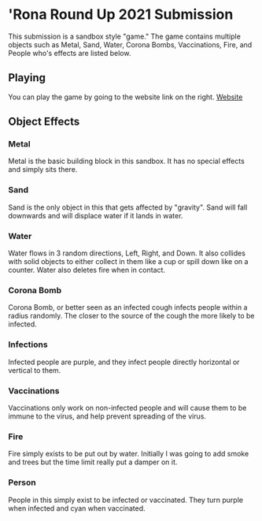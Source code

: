 # 'Rona Round Up 2021 Submission

This submission is a sandbox style "game." The game contains multiple objects such as Metal, Sand, Water, Corona Bombs, Vaccinations, Fire, and People who's effects are listed below.

## Playing

You can play the game by going to the website link on the right.
[Website](https://emperorbob7.github.io/coronasimulator/)

## Object Effects
### Metal
Metal is the basic building block in this sandbox. It has no special effects and simply sits there.
### Sand
Sand is the only object in this that gets affected by "gravity". Sand will fall downwards and will displace water if it lands in water.
### Water
Water flows in 3 random directions, Left, Right, and Down. It also collides with solid objects to either collect in them like a cup or spill down like on a counter. Water also deletes fire when in contact.
### Corona Bomb
Corona Bomb, or better seen as an infected cough infects people within a radius randomly. The closer to the source of the cough the more likely to be infected.
### Infections
Infected people are purple, and they infect people directly horizontal or vertical to them.
### Vaccinations
Vaccinations only work on non-infected people and will cause them to be immune to the virus, and help prevent spreading of the virus.
### Fire
Fire simply exists to be put out by water. Initially I was going to add smoke and trees but the time limit really put a damper on it.
### Person
People in this simply exist to be infected or vaccinated. They turn purple when infected and cyan when vaccinated.